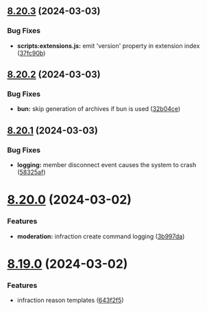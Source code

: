## [8.20.3](https://github.com/onesoft-sudo/sudobot/compare/v8.20.2...v8.20.3) (2024-03-03)


### Bug Fixes

* **scripts:extensions.js:** emit 'version' property in extension index ([37fc90b](https://github.com/onesoft-sudo/sudobot/commit/37fc90b09872622cd89da294845faeff3a24090b))



## [8.20.2](https://github.com/onesoft-sudo/sudobot/compare/v8.20.1...v8.20.2) (2024-03-03)


### Bug Fixes

* **bun:** skip generation of archives if bun is used ([32b04ce](https://github.com/onesoft-sudo/sudobot/commit/32b04ceca4a9b5c1f1288f9a46fe19c7bdb0f174))



## [8.20.1](https://github.com/onesoft-sudo/sudobot/compare/v8.20.0...v8.20.1) (2024-03-03)


### Bug Fixes

* **logging:** member disconnect event causes the system to crash ([58325af](https://github.com/onesoft-sudo/sudobot/commit/58325afb3221b14427e4e4a7f0313c3394ddd086))



# [8.20.0](https://github.com/onesoft-sudo/sudobot/compare/v8.19.0...v8.20.0) (2024-03-02)


### Features

* **moderation:** infraction create command logging ([3b997da](https://github.com/onesoft-sudo/sudobot/commit/3b997daea8638f4e41d6d0950c7bdfe812db76a2))



# [8.19.0](https://github.com/onesoft-sudo/sudobot/compare/v8.18.1...v8.19.0) (2024-03-02)


### Features

* infraction reason templates ([643f2f5](https://github.com/onesoft-sudo/sudobot/commit/643f2f50dca638448ba1bc9e988ca056249b4fbf))



